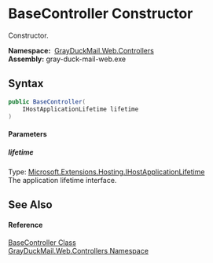 BaseController Constructor
==========================
Constructor.

  **Namespace:**  [GrayDuckMail.Web.Controllers][1]  
  **Assembly:** gray-duck-mail-web.exe

Syntax
------

```csharp
public BaseController(
	IHostApplicationLifetime lifetime
)
```

#### Parameters

##### *lifetime*
Type: [Microsoft.Extensions.Hosting.IHostApplicationLifetime][2]  
 The application lifetime interface.


See Also
--------

#### Reference
[BaseController Class][3]  
[GrayDuckMail.Web.Controllers Namespace][1]  

[1]: ../README.md
[2]: https://docs.microsoft.com/dotnet/api/microsoft.extensions.hosting.ihostapplicationlifetime
[3]: README.md